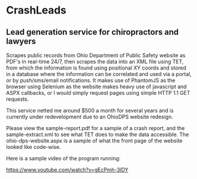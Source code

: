 # CrashLeads
## Lead generation service for chiropractors and lawyers

Scrapes public records from Ohio Department of Public Safety website as PDF's in real-time 24/7, then scrapes the data into an XML file using TET, from which the information is found using positional XY coords and stored in a database where the information can be correlated and used via a portal, or by push/sms/email notifications. It makes use of PhantomJS as the browser using Selenium as the website makes heavy use of javascript and ASPX callbacks, or I would simply request pages using simple HTTP 1.1 GET requests.

This service netted me around $500 a month for several years and is currently under redevelopment due to an OhioDPS website redesign.

Please view the sample-report.pdf for a sample of a crash report, and the sample-extract.xml to see what TET does to make the data accessible. The ohio-dps-website.aspx is a sample of what the front page of the website looked like code-wise.

Here is a sample video of the program running:

https://www.youtube.com/watch?v=gEcPmh-3lDY
